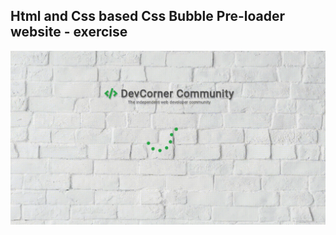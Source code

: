 Html and Css based Css Bubble Pre-loader website - exercise
---

![CssBubblePreLoader](https://github.com/r4nd3l/CssBubblePreLoader/blob/master/img/sample.gif)
